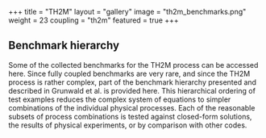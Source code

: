 +++
title = "TH2M"
layout = "gallery"
image = "th2m_benchmarks.png"
weight = 23
coupling = "th2m"
featured = true
+++


## Benchmark hierarchy

Some of the collected benchmarks for the TH2M process can be accessed here. Since fully coupled benchmarks are very rare, and since the TH2M process is rather complex, part of the benchmark hierarchy presented and described in Grunwald et al. is provided here.
This hierarchical ordering of test examples reduces the complex system of equations to simpler combinations of the individual physical processes. Each of the reasonable subsets of process combinations is tested against closed-form solutions, the results of physical experiments, or by comparison with other codes.